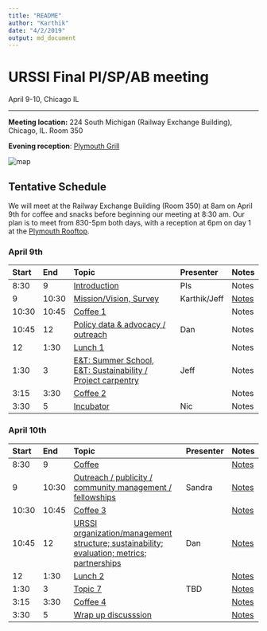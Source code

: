 ```yaml
---
title: "README"
author: "Karthik"
date: "4/2/2019"
output: md_document
---
```




# URSSI Final PI/SP/AB meeting

April 9-10, Chicago IL

---


**Meeting location:** 224 South Michigan (Railway Exchange Building), Chicago, IL. Room 350

**Evening reception**: [Plymouth Grill](http://plymouthgrill.com/rooftop-bar-grill/)




![map](https://i.imgur.com/FbPJkqp.png)

## Tentative Schedule

We will meet at the Railway Exchange Building (Room 350) at 8am on April 9th for
coffee and snacks before beginning our meeting at 8:30 am. Our plan is
to meet from 830-5pm both days, with a reception at 6pm on day 1 at the [Plymouth Rooftop](http://plymouthgrill.com/rooftop-bar-grill/).



### April 9th


|Start |End   |Topic                                                                                                                      |Presenter    |Notes                                                                                                     |
|:-----|:-----|:--------------------------------------------------------------------------------------------------------------------------|:------------|:---------------------------------------------------------------------------------------------------------|
|8:30  |9     |[Introduction](http://inundata.org/talks/urssi_final/#/)                                                                   |PIs          |Notes                                                                                                     |
|9     |10:30 |[Mission/Vision, Survey](https://docs.google.com/document/d/1p5oKE-ke-ov0dBCk8xu8m13O-qWRrZVVlMHjKvjPgqM/edit?usp=sharing) |Karthik/Jeff |[Notes](https://docs.google.com/document/d/1vQsQvp5MzD9l0zNel7QODKDXsH9lAdRFvGPHRntH5Ik/edit?usp=sharing) |
|10:30 |10:45 |[Coffee 1](NA)                                                                                                             |             |Notes                                                                                                     |
|10:45 |12    |[Policy data & advocacy / outreach](NA)                                                                                    |Dan          |Notes                                                                                                     |
|12    |1:30  |[Lunch 1](NA)                                                                                                              |             |Notes                                                                                                     |
|1:30  |3     |[E&T: Summer School, E&T: Sustainability / Project carpentry](NA)                                                          |Jeff         |Notes                                                                                                     |
|3:15  |3:30  |[Coffee 2](NA)                                                                                                             |             |Notes                                                                                                     |
|3:30  |5     |[Incubator](NA)                                                                                                            |Nic          |Notes                                                                                                     |

### April 10th


|Start |End   |Topic                                                                                            |Presenter |Notes       |
|:-----|:-----|:------------------------------------------------------------------------------------------------|:---------|:-----------|
|8:30  |9     |[Coffee](NA)                                                                                     |          |[Notes](NA) |
|9     |10:30 |[Outreach / publicity / community management / fellowships](NA)                                  |Sandra    |[Notes](NA) |
|10:30 |10:45 |[Coffee 3](NA)                                                                                   |          |[Notes](NA) |
|10:45 |12    |[URSSI organization/management structure; sustainability; evaluation; metrics; partnerships](NA) |Dan       |[Notes](NA) |
|12    |1:30  |[Lunch 2](NA)                                                                                    |          |[Notes](NA) |
|1:30  |3     |[Topic 7](NA)                                                                                    |TBD       |[Notes](NA) |
|3:15  |3:30  |[Coffee 4](NA)                                                                                   |          |[Notes](NA) |
|3:30  |5     |[Wrap up discusssion](NA)                                                                        |          |[Notes](NA) |

